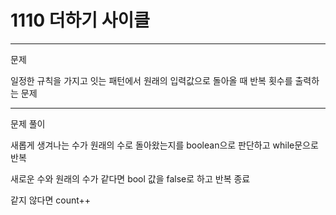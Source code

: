 # 1110 더하기 사이클
---
문제 

일정한 규칙을 가지고 잇는 패턴에서 원래의 입력값으로 돌아올 때 반복 횟수를 출력하는 문제

--- 
문제 풀이

새롭게 생겨나는 수가 원래의 수로 돌아왔는지를 boolean으로 판단하고 while문으로 반복

새로운 수와 원래의 수가 같다면 bool 값을 false로 하고 반복 종료

같지 않다면 count++







